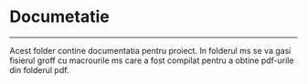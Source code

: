 # Documetatie
-------------

Acest folder contine documentatia pentru proiect. In folderul ms se va gasi fisierul groff cu macrourile ms care a fost compilat pentru a obtine pdf-urile din folderul pdf.
